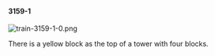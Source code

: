 #### 3159-1
![train-3159-1-0.png](https://github.com/lil-lab/nlvr/raw/master/nlvr/train/images/46/train-3159-1-0.png "train-3159-1-0.png")

There is a yellow block as the top of a tower with four blocks.